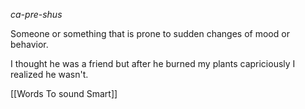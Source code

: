 *ca-pre-shus*

Someone or something that is prone to sudden changes of mood or behavior.

I thought he was a friend but after he burned my plants capriciously I realized he wasn't.

[[Words To sound Smart]]